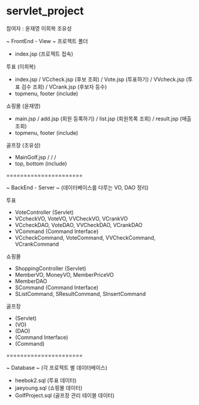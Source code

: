 # servlet_project
참여자 : 윤재영 이희복 조유성

~ FrontEnd - View ~
프로젝트 폴더
- index.jsp (프로젝트 접속)

투표 (이희복)
- index.jsp / VCcheck.jsp (후보 조회) / Vote.jsp (투표하기) / VVcheck.jsp (투표 검수 조회) / VCrank.jsp (후보자 등수)
- topmenu, footer (include)

쇼핑몰 (윤재영)
- main.jsp / add.jsp (회원 등록하기) / list.jsp (회원목록 조회) / result.jsp (매출 조회)
- topmenu, footer (include)

골프장 (조유성)
- MainGolf.jsp / / / 
- top, bottom (include)

======================

~ BackEnd - Server ~
(데이터베이스를 다루는 VO, DAO 정리)

투표
- VoteController (Servlet)
- VCcheckVO, VoteVO, VVCheckVO, VCrankVO
- VCcheckDAO, VoteDAO, VVCheckDAO, VCrankDAO
- VCommand (Command Interface)
- VCcheckCommand, VoteCommand, VVCheckCommand, VCrankCommand

쇼핑몰
- ShoppingController (Servlet)
- MemberVO, MoneyVO, MemberPriceVO
- MemberDAO
- SCommand (Command Interface)
- SListCommand, SResultCommand, SInsertCommand

골프장
- (Servlet)
- (VO)
- (DAO)
- (Command Interface)
- (Command)

======================

~ Database ~
(각 프로젝트 별 데이터베이스)
- heebok2.sql (투표 데이터)
- jaeyoung.sql (쇼핑몰 데이터)
- GolfProject.sql (골프장 관리 테이블 데이터)
